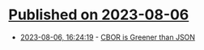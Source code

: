 # [Published on 2023-08-06](index.md)

* [2023-08-06, 16:24:19](https://lobste.rs/s/38bn85/cbor_is_greener_than_json) - [CBOR is Greener than JSON](https://raw.githubusercontent.com/intarchboard/e-impact-workshop-public/main/papers/Moran-Birkholz-Bormann_Sustainability-considerations-for-networking-equipment.pdf.pdf)
